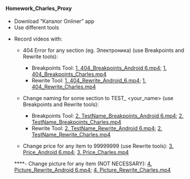 #### Homework_Charles_Proxy

- Download “Каталог Onliner” app
- Use different tools
 + Record videos with:
   + 404 Error for any section (eg. Электроника) (use Breakpoints and Rewrite tools):
	  + Breakpoints Tool: [1. 404_Breakpoints_Android 6.mp4](https://drive.google.com/file/d/1MEoYqFV7UJsStSFQRqSpxMYBym29I1_I/view?usp=sharing); [1. 404_Breakpoints_Charles.mp4](https://drive.google.com/file/d/1VqzoTQ2NW-dn9EOwzPQ2u1PPhtb4WuR3/view?usp=sharing)
     + Rewrite Tool: [1. 404_Rewrite_Android_6.mp4](https://drive.google.com/file/d/1ruX0fB_dNUZmcDONVkICOSrA1wWg9dp7/view?usp=sharing); [1. 404_Rewrite_Charles.mp4](https://drive.google.com/file/d/18VSJwi3aGRYJHB3iZLHVmBsaVcahrkOf/view?usp=sharing)

	+ Change naming for some section to TEST_ <your_name> (use Breakpoints and Rewrite tools):
		+ Breakpoints Tool: [2. TestName_Breakpoints_Android 6.mp4](https://drive.google.com/file/d/1JNOAJRDDeCt3OBuNCmcp0FxrLneJF1qG/view?usp=sharing); [2. TestName_Breakpoints_Charles.mp4](https://drive.google.com/file/d/1wM5a_t-lGWJjVz4QhL22OEE8qZUjkkas/view?usp=sharing)
		+ Rewrite Tool: [2. TestName_Rewrite_Android 6.mp4](https://drive.google.com/file/d/1QSfYG0BBjaQ-xmq1fQvW_rhMH-BIL3tA/view?usp=sharing); [2. TestName_Rewrite_Charles.mp4](https://drive.google.com/file/d/1a0YGLfCkGO0RM1TG4QaL1gGHzb8jLreR/view?usp=sharing)

	+ Change price for any item to 99999999 (use Rewrite tools): [3. Price_Android 6.mp4](https://drive.google.com/file/d/12RPSyyVSGVo0WcRnYqCZZDFPREVWoegQ/view?usp=sharing); [3. Price_Charles.mp4](https://drive.google.com/file/d/1UWRgiNYhRK1o3X323iBrhPWIIqeBvKzT/view?usp=sharing)

	****- Change picture for any item (NOT NECESSARY): [4. Picture_Rewrite_Android 6.mp4](https://drive.google.com/file/d/1G1AQqaoehx6MXvrt8oXYsX9KKs8V6iwl/view?usp=sharing); [4. Picture_Rewrite_Charles.mp4](https://drive.google.com/file/d/1Aq9BlVj2IANAHkhpy9rhOlONHtfNZtKU/view?usp=sharing)

